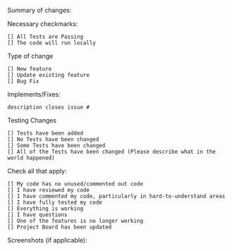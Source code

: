 Summary of changes:

Necessary checkmarks:

    [] All Tests are Passing
    [] The code will run locally

Type of change

    [] New feature
    [] Update existing feature
    [] Bug Fix

Implements/Fixes:

    description closes issue #

Testing Changes

    [] Tests have been added
    [] No Tests have been changed
    [] Some Tests have been changed
    [] All of the Tests have been changed (Please describe what in the world happened)

Check all that apply:

    [] My code has no unused/commented out code
    [] I have reviewed my code
    [] I have commented my code, particularly in hard-to-understand areas
    [] I have fully tested my code
    [] Everything is working
    [] I have questions
    [] One of the features is no longer working
    [] Project Board has been updated 

Screenshots (if applicable):
